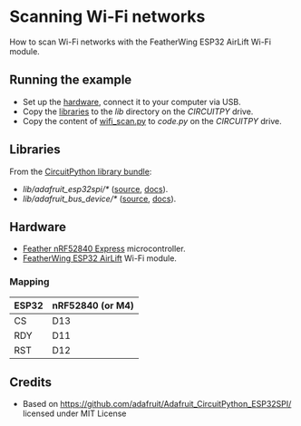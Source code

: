 # Scanning Wi-Fi networks
How to scan Wi-Fi networks with the FeatherWing ESP32 AirLift Wi-Fi module.

## Running the example
* Set up the [hardware](#Hardware), connect it to your computer via USB.
* Copy the [libraries](#Libraries) to the _lib_ directory on the _CIRCUITPY_ drive.
* Copy the content of [wifi_scan.py](wifi_scan.py) to _code.py_ on the _CIRCUITPY_ drive.

## Libraries
From the [CircuitPython library bundle](https://circuitpython.org/libraries):
* _lib/adafruit_esp32spi/*_ ([source](https://github.com/adafruit/Adafruit_CircuitPython_ESP32SPI/), [docs](https://circuitpython.readthedocs.io/projects/esp32spi/en/latest/index.html)).
* _lib/adafruit_bus_device/*_ ([source](https://github.com/adafruit/Adafruit_CircuitPython_BusDevice/), [docs](https://circuitpython.readthedocs.io/projects/busdevice/en/latest/index.html)).

## Hardware
* [Feather nRF52840 Express](https://github.com/tamberg/fhnw-idb/wiki/Feather-nRF52840-Express) microcontroller.
* [FeatherWing ESP32 AirLift](https://github.com/tamberg/fhnw-idb/wiki/FeatherWing-ESP32-AirLift) Wi-Fi module.

### Mapping
ESP32|nRF52840 (or M4)
:---|:---
CS |D13
RDY |D11
RST |D12

## Credits
* Based on https://github.com/adafruit/Adafruit_CircuitPython_ESP32SPI/ licensed under MIT License
